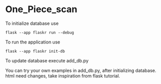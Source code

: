 # One_Piece_scan

To initialize database use 
```
flask --app flaskr run --debug 
```

To run the application use 
```
flask --app flaskr init-db 
```

To update database execute add_db.py

You can try your own examples in add_db.py, after initializing database.
html need changes, take inspiration from flask tutorial.
